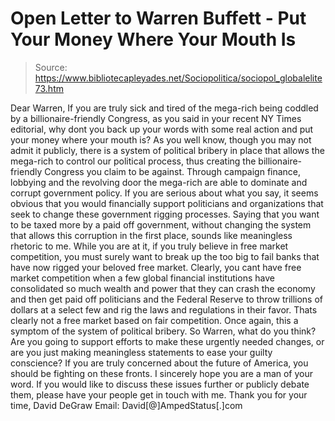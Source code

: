 # Open Letter to Warren Buffett - Put Your Money Where Your Mouth Is

> Source: https://www.bibliotecapleyades.net/Sociopolitica/sociopol_globalelite73.htm

Dear Warren,
If you are truly sick and tired of the mega-rich being coddled by a
billionaire-friendly Congress, as you said in your recent NY Times
editorial, why dont you back up your words with some real action and
put your money where your mouth is?
As you well know, though you may not admit it publicly, there is a
system of political bribery in place that allows the mega-rich to
control our political process, thus creating the billionaire-friendly
Congress you claim to be against. Through campaign finance, lobbying
and the revolving door the mega-rich are able to dominate and corrupt
government policy.
If you are serious about what you say, it seems obvious that you would
financially support politicians and organizations that seek to change
these government rigging processes. Saying that you want to be taxed
more by a paid off government, without changing the system that allows
this corruption in the first place, sounds like meaningless rhetoric to
me.
While you are at it, if you truly believe in free market competition,
you must surely want to break up the too big to fail banks that have
now rigged your beloved free market.
Clearly, you cant have free market
competition when a few global financial institutions have consolidated
so much wealth and power that they can crash the economy and then get
paid off politicians and the Federal Reserve to throw trillions of
dollars at a select few and rig the laws and regulations in their
favor. Thats clearly not a free market based on fair competition.
Once again, this a symptom of the system of
political bribery.
So Warren, what do you think? Are you going to support efforts to make
these urgently needed changes, or are you just making meaningless
statements to ease your guilty conscience?
If you are truly concerned about the future of America, you should be
fighting on these fronts.
I sincerely hope you are a man of your word.
If you would like to discuss these issues further or publicly debate
them, please have your people get in touch with me.
Thank you for your time,
David DeGraw
Email: David[@]AmpedStatus[.]com
